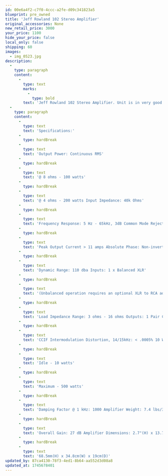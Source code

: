 ```yaml
---
id: 00e6a4f2-c7f0-4ccc-a2fe-d09c341823a5
blueprint: pre_owned
title: 'Jeff Rowland 102 Stereo Amplifier'
original_accessories: None
new_retail_price: 3000
your_price: 1100
hide_your_price: false
local_only: false
shipping: 60
images:
  - img_0523.jpg
description:
  -
    type: paragraph
    content:
      -
        type: text
        marks:
          -
            type: bold
        text: 'Jeff Rowland 102 Stereo Amplifier. Unit is in very good physical and functional condition - no original box and packing, Unit sold as new for $3,000.00'
  -
    type: paragraph
    content:
      -
        type: text
        text: 'Specifications:'
      -
        type: hardBreak
      -
        type: text
        text: 'Output Power: Continuous RMS'
      -
        type: hardBreak
      -
        type: text
        text: '@ 8 ohms - 100 watts'
      -
        type: hardBreak
      -
        type: text
        text: '@ 4 ohms - 200 watts Input Impedance: 40k Ohms'
      -
        type: hardBreak
      -
        type: text
        text: 'Frequency Response: 5 Hz - 65kHz, 3dB Common Mode Rejection Ratio: >85 dB, 20 Hz 20 kHz'
      -
        type: hardBreak
      -
        type: text
        text: 'Peak Output Current > 11 amps Absolute Phase: Non-inverting, Pin 2 Positive'
      -
        type: hardBreak
      -
        type: text
        text: 'Dynamic Range: 110 dba Inputs: 1 x Balanced XLR'
      -
        type: hardBreak
      -
        type: text
        text: '(Unbalanced operation requires an optional XLR to RCA adapter)'
      -
        type: hardBreak
      -
        type: text
        text: 'Load Impedance Range: 3 ohms - 16 ohms Outputs: 1 Pair CE-Approved Binding Posts'
      -
        type: hardBreak
      -
        type: text
        text: 'CCIF Intermodulation Distortion, 14/15kHz: < .0005% 10 W 4 ohms Power Consumption:'
      -
        type: hardBreak
      -
        type: text
        text: 'Idle - 10 watts'
      -
        type: hardBreak
      -
        type: text
        text: 'Maximum - 500 watts'
      -
        type: hardBreak
      -
        type: text
        text: 'Damping Factor @ 1 kHz: 1000 Amplifier Weight: 7.4 lbs/3.4 kg.'
      -
        type: hardBreak
      -
        type: text
        text: 'Overall Gain: 27 dB Amplifier Dimensions: 2.7"(H) x 13.7"(W) x 7.5"(D)'
      -
        type: hardBreak
      -
        type: text
        text: '68.5mm(H) x 34.8cm(W) x 19cm(D)'
updated_by: 87ca4130-78f3-4ed1-8b64-aa552d3d08a8
updated_at: 1745678401
---
```

